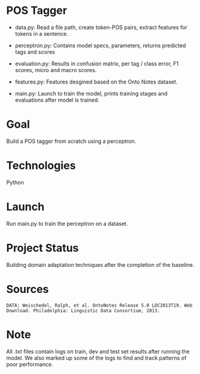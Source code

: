 # **POS Tagger**

 * data.py:
  Read a file path, create token-POS pairs, extract features for tokens in a sentence.

  * perceptron.py: Contains model specs, parameters, returns predicted tags and scores
  
  
*  evaluation.py: Results in confusion matrix, per tag / class error, F1 scores, micro and macro scores.
  
 * features.py: Features desgined based on the Onto Notes dataset. 
  
 * main.py: Launch to train the model, prints training stages and evaluations after model is trained.
  
# **Goal**

  Build a POS tagger from scratch using a perceptron. 

# **Technologies**
  Python 
  
# **Launch**

  Run main.py to train the perceptron on a dataset. 
  
# **Project Status**

  Building domain adaptation techniques after the completion of the baseline.
  
# **Sources**

  	DATA: Weischedel, Ralph, et al. OntoNotes Release 5.0 LDC2013T19. Web Download. Philadelphia: Linguistic Data Consortium, 2013.
   
# **Note**

  All .txt files contain logs on train, dev and test set results after running the model. We also marked up some of the logs to find and track patterns of poor performance.
